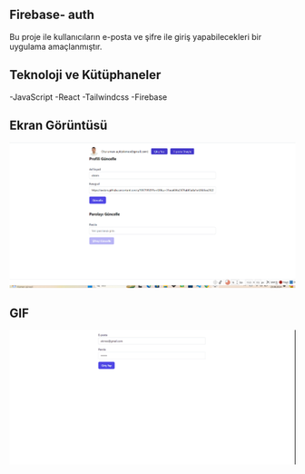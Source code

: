 ## Firebase- auth

Bu proje ile kullanıcıların e-posta ve şifre ile giriş yapabilecekleri bir uygulama amaçlanmıştır.

## Teknoloji ve Kütüphaneler

-JavaScript
-React
-Tailwindcss
-Firebase

## Ekran Görüntüsü

![](/firebase.png)

## GIF

![](/firebase.gif)